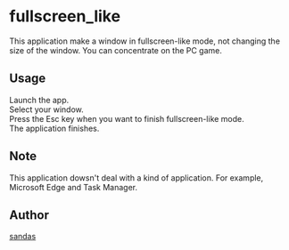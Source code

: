 # fullscreen_like
This application make a window in fullscreen-like mode, not changing the size of the window.  You can concentrate on the PC game.

## Usage
Launch the app.  
Select your window.  
Press the Esc key when you want to finish fullscreen-like mode.  
The application finishes.

## Note
This application dowsn't deal with a kind of application. For example, Microsoft Edge and Task
Manager.

## Author
[sandas](https://github.com/3x12aq)
